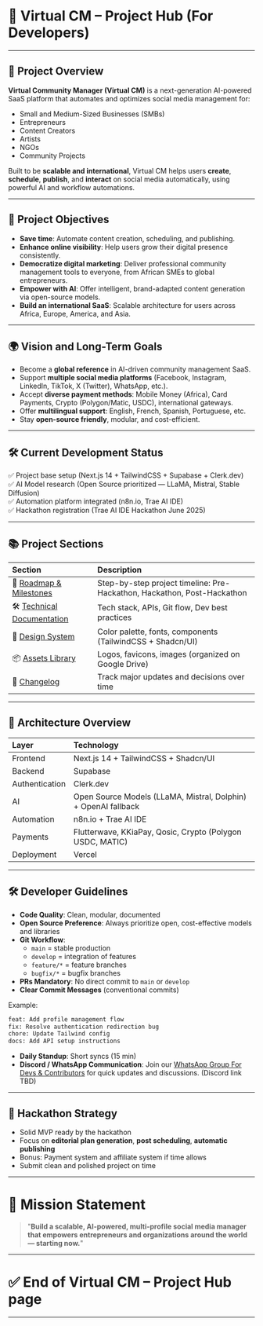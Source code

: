 # 🧙 Virtual CM – Project Hub (For Developers)

---

## 🌟 Project Overview

**Virtual Community Manager (Virtual CM)** is a next-generation AI-powered SaaS platform that automates and optimizes social media management for:

- Small and Medium-Sized Businesses (SMBs)
- Entrepreneurs
- Content Creators
- Artists
- NGOs
- Community Projects

Built to be **scalable and international**, Virtual CM helps users **create**, **schedule**, **publish**, and **interact** on social media automatically, using powerful AI and workflow automations.

---

## 🌟 Project Objectives

- **Save time**: Automate content creation, scheduling, and publishing.
- **Enhance online visibility**: Help users grow their digital presence consistently.
- **Democratize digital marketing**: Deliver professional community management tools to everyone, from African SMEs to global entrepreneurs.
- **Empower with AI**: Offer intelligent, brand-adapted content generation via open-source models.
- **Build an international SaaS**: Scalable architecture for users across Africa, Europe, America, and Asia.

---

## 🌍 Vision and Long-Term Goals

- Become a **global reference** in AI-driven community management SaaS.
- Support **multiple social media platforms** (Facebook, Instagram, LinkedIn, TikTok, X (Twitter), WhatsApp, etc.).
- Accept **diverse payment methods**: Mobile Money (Africa), Card Payments, Crypto (Polygon/Matic, USDC), international gateways.
- Offer **multilingual support**: English, French, Spanish, Portuguese, etc.
- Stay **open-source friendly**, modular, and cost-efficient.

---

## 🛠 Current Development Status

✅ Project base setup (Next.js 14 + TailwindCSS + Supabase + Clerk.dev)  
✅ AI Model research (Open Source prioritized — LLaMA, Mistral, Stable Diffusion)  
✅ Automation platform integrated (n8n.io, Trae AI IDE)  
✅ Hackathon registration (Trae AI IDE Hackathon June 2025)

---

## 📚 Project Sections

| Section                                                                                                   | Description                                                             |
| :-------------------------------------------------------------------------------------------------------- | :---------------------------------------------------------------------- |
| 🚀 [Roadmap & Milestones](roadmap-milestones.md)                                                          | Step-by-step project timeline: Pre-Hackathon, Hackathon, Post-Hackathon |
| 🛠 [Technical Documentation](technical-documentation.md)                                                   | Tech stack, APIs, Git flow, Dev best practices                          |
| 🎨 [Design System](design-system.md)                                                                      | Color palette, fonts, components (TailwindCSS + Shadcn/UI)              |
| 📦 [Assets Library](https://drive.google.com/drive/folders/1XNN6XuIEuhyWMjpdMP_xjOXC5d6_Uxtv?usp=sharing) | Logos, favicons, images (organized on Google Drive)                     |
| 📜 [Changelog](changelog.md)                                                                              | Track major updates and decisions over time                             |

---

## 🧱 Architecture Overview

| Layer          | Technology                                                     |
| :------------- | :------------------------------------------------------------- |
| Frontend       | Next.js 14 + TailwindCSS + Shadcn/UI                           |
| Backend        | Supabase                                                       |
| Authentication | Clerk.dev                                                      |
| AI             | Open Source Models (LLaMA, Mistral, Dolphin) + OpenAI fallback |
| Automation     | n8n.io + Trae AI IDE                                           |
| Payments       | Flutterwave, KKiaPay, Qosic, Crypto (Polygon USDC, MATIC)      |
| Deployment     | Vercel                                                         |

---

## 🛠 Developer Guidelines

- **Code Quality**: Clean, modular, documented
- **Open Source Preference**: Always prioritize open, cost-effective models and libraries
- **Git Workflow**:
  - `main` = stable production
  - `develop` = integration of features
  - `feature/*` = feature branches
  - `bugfix/*` = bugfix branches
- **PRs Mandatory**: No direct commit to `main` or `develop`
- **Clear Commit Messages** (conventional commits)

Example:

```bash
feat: Add profile management flow
fix: Resolve authentication redirection bug
chore: Update Tailwind config
docs: Add API setup instructions
```

- **Daily Standup**: Short syncs (15 min)
- **Discord / WhatsApp Communication**: Join our [WhatsApp Group For Devs & Contributors](https://chat.whatsapp.com/JpuHc9PG84FA0ijPxuwGzB) for quick updates and discussions. (Discord link TBD)

---

## 📅 Hackathon Strategy

- Solid MVP ready by the hackathon
- Focus on **editorial plan generation**, **post scheduling**, **automatic publishing**
- Bonus: Payment system and affiliate system if time allows
- Submit clean and polished project on time

---

# 📌 Mission Statement

> "**Build a scalable, AI-powered, multi-profile social media manager that empowers entrepreneurs and organizations around the world — starting now.**"

---

# ✅ End of Virtual CM – Project Hub page

---
